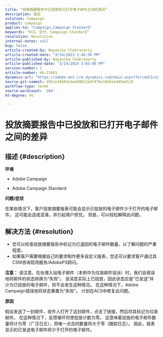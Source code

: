 ```yaml
---
title: “投放摘要报告中已投放和已打开电子邮件之间的差异”
description: 描述
solution: Campaign
product: Campaign
applies-to: "Campaign,Campaign Standard"
keywords: “KCS、交付、Campaign Standard”
resolution: Resolution
internal-notes: null
bug: false
article-created-by: Nayanika Chakravarty
article-created-date: "3/14/2023 2:40:36 PM"
article-published-by: Nayanika Chakravarty
article-published-date: "3/14/2023 3:03:08 PM"
version-number: 2
article-number: KA-21661
dynamics-url: "https://adobe-ent.crm.dynamics.com/main.aspx?forceUCI=1&pagetype=entityrecord&etn=knowledgearticle&id=0b21472c-76c2-ed11-83ff-6045bd006a22"
source-git-commit: 4951e34b01edae99b21b0747be18d41ed45ed119
workflow-type: tm+mt
source-wordcount: '264'
ht-degree: 4%

---
```


# 投放摘要报告中已投放和已打开电子邮件之间的差异

## 描述 {#description}


<b>环境</b>

- Adobe Campaign

- Adobe Campaign Standard

<b>问题/症状</b>

在某些情况下，客户投放摘要报表可能会显示已投放的电子邮件少于打开的电子邮件。 这可能会造成混淆，并引起用户担忧。 但是，可以轻松解释此问题。


## 解决方法 {#resolution}


- 您可以检查投放摘要报告中标记为已退回的电子邮件数量，以了解问题的严重程度。
- 如果客户需要根据自己的要求制作更多自定义报表，您还可以要求客户通过其CSM咨询现场服务/AdobePS顾问。


<b>注意：</b> 请注意，在处理入站电子邮件（本例中为垃圾邮件投诉）时，我们会错误地将邮件的状态转换为“失败”。 该消息实际上已投放，因此状态应是“已发送”并计为已投放的电子邮件，但不会发生这种情况。 在这种情况下，Adobe Campaign错误地将状态重置为“失败”。 计划在ACS中修复此问题。

<b>原因</b>

假设发送了一封邮件，收件人打开了这封邮件，点击了链接，然后将其标记为垃圾邮件。 在这种情况下，反馈循环将使投放计数为零。 这意味着投放的电子邮件数量将计为零（广泛日志），而唯一点击的数量将大于零（跟踪日志）。 因此，报表显示的已发送电子邮件将少于打开的电子邮件。
